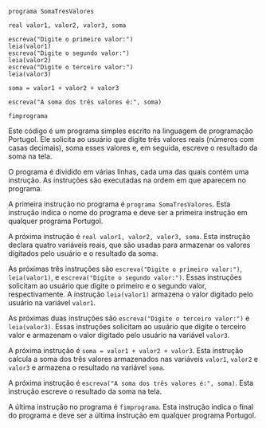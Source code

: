 ```portuguol
programa SomaTresValores

real valor1, valor2, valor3, soma

escreva("Digite o primeiro valor:")
leia(valor1)
escreva("Digite o segundo valor:")
leia(valor2)
escreva("Digite o terceiro valor:")
leia(valor3)

soma = valor1 + valor2 + valor3

escreva("A soma dos três valores é:", soma)

fimprograma
```

Este código é um programa simples escrito na linguagem de programação Portugol. Ele solicita ao usuário que digite três valores reais (números com casas decimais), soma esses valores e, em seguida, escreve o resultado da soma na tela.

O programa é dividido em várias linhas, cada uma das quais contém uma instrução. As instruções são executadas na ordem em que aparecem no programa.

A primeira instrução no programa é `programa SomaTresValores`. Esta instrução indica o nome do programa e deve ser a primeira instrução em qualquer programa Portugol.

A próxima instrução é `real valor1, valor2, valor3, soma`. Esta instrução declara quatro variáveis reais, que são usadas para armazenar os valores digitados pelo usuário e o resultado da soma.

As próximas três instruções são `escreva("Digite o primeiro valor:")`, `leia(valor1)`, e `escreva("Digite o segundo valor:")`. Essas instruções solicitam ao usuário que digite o primeiro e o segundo valor, respectivamente. A instrução `leia(valor1)` armazena o valor digitado pelo usuário na variável `valor1`.

As próximas duas instruções são `escreva("Digite o terceiro valor:")` e `leia(valor3)`. Essas instruções solicitam ao usuário que digite o terceiro valor e armazenam o valor digitado pelo usuário na variável `valor3`.

A próxima instrução é `soma = valor1 + valor2 + valor3`. Esta instrução calcula a soma dos três valores armazenados nas variáveis `valor1`, `valor2` e `valor3` e armazena o resultado na variável `soma`.

A próxima instrução é `escreva("A soma dos três valores é:", soma)`. Esta instrução escreve o resultado da soma na tela.

A última instrução no programa é `fimprograma`. Esta instrução indica o final do programa e deve ser a última instrução em qualquer programa Portugol.
